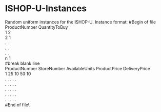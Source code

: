 # ISHOP-U-Instances
Random uniform instances for the ISHOP-U. Instance format:
#Begin of file\
ProductNumber QuantityToBuy\
1             2\
2             1\
.             .\
.             .\
.             .\
n             1\
#break blank line\
ProductNumber StoreNumber AvailableUnits ProductPrice DeliveryPrice\
1             25          10             50           10\
.             .           .              .            .\
.             .           .              .            .\
.             .           .              .            .\
.             .           .              .            .\
.             .           .              .            .\
#End of file\
